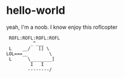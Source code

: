 # hello-world
yeah, I'm a noob. I know
enjoy this roflcopter

``` 
 ROFL:ROFL:ROFL:ROFL
         _^___
 L    __/   [] \    
LOL===__        \ 
 L      \________]
         I   I
        --------/
```
